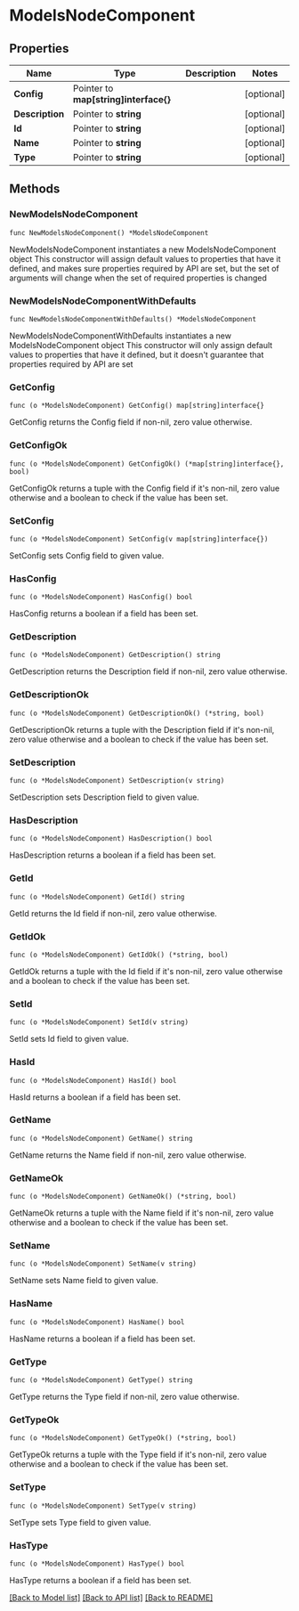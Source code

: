 # ModelsNodeComponent

## Properties

Name | Type | Description | Notes
------------ | ------------- | ------------- | -------------
**Config** | Pointer to **map[string]interface{}** |  | [optional] 
**Description** | Pointer to **string** |  | [optional] 
**Id** | Pointer to **string** |  | [optional] 
**Name** | Pointer to **string** |  | [optional] 
**Type** | Pointer to **string** |  | [optional] 

## Methods

### NewModelsNodeComponent

`func NewModelsNodeComponent() *ModelsNodeComponent`

NewModelsNodeComponent instantiates a new ModelsNodeComponent object
This constructor will assign default values to properties that have it defined,
and makes sure properties required by API are set, but the set of arguments
will change when the set of required properties is changed

### NewModelsNodeComponentWithDefaults

`func NewModelsNodeComponentWithDefaults() *ModelsNodeComponent`

NewModelsNodeComponentWithDefaults instantiates a new ModelsNodeComponent object
This constructor will only assign default values to properties that have it defined,
but it doesn't guarantee that properties required by API are set

### GetConfig

`func (o *ModelsNodeComponent) GetConfig() map[string]interface{}`

GetConfig returns the Config field if non-nil, zero value otherwise.

### GetConfigOk

`func (o *ModelsNodeComponent) GetConfigOk() (*map[string]interface{}, bool)`

GetConfigOk returns a tuple with the Config field if it's non-nil, zero value otherwise
and a boolean to check if the value has been set.

### SetConfig

`func (o *ModelsNodeComponent) SetConfig(v map[string]interface{})`

SetConfig sets Config field to given value.

### HasConfig

`func (o *ModelsNodeComponent) HasConfig() bool`

HasConfig returns a boolean if a field has been set.

### GetDescription

`func (o *ModelsNodeComponent) GetDescription() string`

GetDescription returns the Description field if non-nil, zero value otherwise.

### GetDescriptionOk

`func (o *ModelsNodeComponent) GetDescriptionOk() (*string, bool)`

GetDescriptionOk returns a tuple with the Description field if it's non-nil, zero value otherwise
and a boolean to check if the value has been set.

### SetDescription

`func (o *ModelsNodeComponent) SetDescription(v string)`

SetDescription sets Description field to given value.

### HasDescription

`func (o *ModelsNodeComponent) HasDescription() bool`

HasDescription returns a boolean if a field has been set.

### GetId

`func (o *ModelsNodeComponent) GetId() string`

GetId returns the Id field if non-nil, zero value otherwise.

### GetIdOk

`func (o *ModelsNodeComponent) GetIdOk() (*string, bool)`

GetIdOk returns a tuple with the Id field if it's non-nil, zero value otherwise
and a boolean to check if the value has been set.

### SetId

`func (o *ModelsNodeComponent) SetId(v string)`

SetId sets Id field to given value.

### HasId

`func (o *ModelsNodeComponent) HasId() bool`

HasId returns a boolean if a field has been set.

### GetName

`func (o *ModelsNodeComponent) GetName() string`

GetName returns the Name field if non-nil, zero value otherwise.

### GetNameOk

`func (o *ModelsNodeComponent) GetNameOk() (*string, bool)`

GetNameOk returns a tuple with the Name field if it's non-nil, zero value otherwise
and a boolean to check if the value has been set.

### SetName

`func (o *ModelsNodeComponent) SetName(v string)`

SetName sets Name field to given value.

### HasName

`func (o *ModelsNodeComponent) HasName() bool`

HasName returns a boolean if a field has been set.

### GetType

`func (o *ModelsNodeComponent) GetType() string`

GetType returns the Type field if non-nil, zero value otherwise.

### GetTypeOk

`func (o *ModelsNodeComponent) GetTypeOk() (*string, bool)`

GetTypeOk returns a tuple with the Type field if it's non-nil, zero value otherwise
and a boolean to check if the value has been set.

### SetType

`func (o *ModelsNodeComponent) SetType(v string)`

SetType sets Type field to given value.

### HasType

`func (o *ModelsNodeComponent) HasType() bool`

HasType returns a boolean if a field has been set.


[[Back to Model list]](../README.md#documentation-for-models) [[Back to API list]](../README.md#documentation-for-api-endpoints) [[Back to README]](../README.md)


